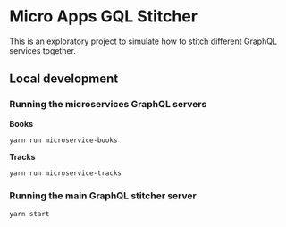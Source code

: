 # Micro Apps GQL Stitcher

This is an exploratory project to simulate how to stitch different GraphQL services together.

## Local development

### Running the microservices GraphQL servers

**Books**

`yarn run microservice-books`

**Tracks**

`yarn run microservice-tracks`

### Running the main GraphQL stitcher server

`yarn start`
